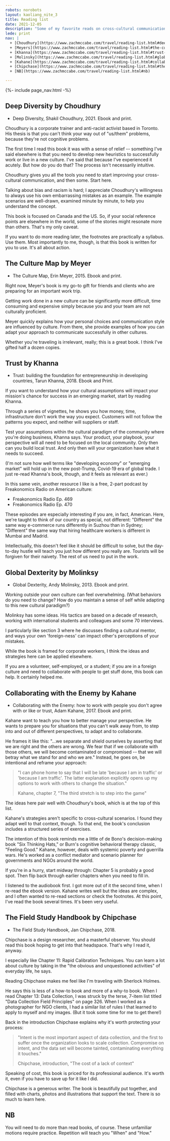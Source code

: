 ```yaml
---
robots: norobots
layout: kaoliang_nite_3
title: Reading list
date: 2021-12-05
description: "Some of my favorite reads on cross-cultural communication. Biased towards the practical."
lede: print
nav: |
  + [Choudhury](https://www.zachmccabe.com/travel/reading-list.html#deep-diversity-by-choudhury)
  + [Meyers](https://www.zachmccabe.com/travel/reading-list.html#the-culture-map-by-meyer)
  + [Khanna](https://www.zachmccabe.com/travel/reading-list.html#trust-by-khanna)
  + [Molinsky](https://www.zachmccabe.com/travel/reading-list.html#global-dexterity-by-molinksy)
  + [Kahane](https://www.zachmccabe.com/travel/reading-list.html#collaborating-with-the-enemy-by-kahane)
  + [Chipchase](https://www.zachmccabe.com/travel/reading-list.html#the-field-study-handbook-by-chipchase)
  + [NB](https://www.zachmccabe.com/travel/reading-list.html#nb)

---
```



{%- include page_nav.html -%}


## Deep Diversity by Choudhury

- Deep Diversity, Shakil Choudhury, 2021. Ebook and print.

Choudhury is a corporate trainer and anti-racist activist based in Toronto. His thesis is that you can't think your way out of "us/them" problems, because they're not cognitive problems. 

The first time I read this book it was with a sense of relief -- something I've said elsewhere is that you need to develop new heuristics to successfully work or live in a new culture. I've said that because I've experienced it acutely. But how do you do that? The process isn't necessarily intuitive.

Choudhury gives you all the tools you need to start improving your cross-cultural communication, and then some. Start here.

Talking about bias and racism is hard; I appreciate Choudhury's willingness to always use his own embarrassing mistakes as an example. The example scenarios are well-drawn, examined minute by minute, to help you understand the concept.

This book is focused on Canada and the US. So, if your social reference points are elsewhere in the world, some of the stories might resonate more than others. That's my only caveat.

If you want to do more reading later, the footnotes are practically a syllabus. Use them.  Most importantly to me, though, is that this book is written for you to use. It's all about action.




## The Culture Map by Meyer

- The Culture Map, Erin Meyer, 2015. Ebook and print.

Right now, Meyer's book is my go-to gift for friends and clients who are preparing for an important work trip.

Getting work done in a new culture can be significantly more difficult, time consuming and expensive simply because you and your team are not culturally proficient.

Meyer quickly explains how your personal choices and communication style are influenced by culture. From there, she provide examples of how you can adapt your approach to communicate successfully in other cultures.

Whether you're traveling is irrelevant, really; this is a great book. I think I've gifted half a dozen copies.




## Trust by Khanna

- Trust: building the foundation for entrepreneurship in developing countries, Tarun Khanna, 2018. Ebook and Print.

If you want to understand how your cultural assumptions will impact your mission's chance for success in an emerging market, start by reading Khanna.

Through a series of vignettes, he shows you how money, time, infrastructure don't work the way you expect. Customers will not follow the patterns you expect, and neither will suppliers or staff.

Test your assumptions within the cultural paradigm of the community where you're doing business, Khanna says. Your product, your playbook, your perspective will all need to be focused on the local community. Only then can you build local trust. And only then will your organization have what it needs to succeed.

(I'm not sure how well terms like "developing economy" or "emerging market" will hold up in the new post-Trump, Covid-19 era of global trade. I just re-read Khanna's book, though, and it feels as relevant as ever.)

In this same vein, another resource I like is a free, 2-part podcast by Freakonomics Radio on American culture:

- Freakonomics Radio Ep. 469
- Freakonomics Radio Ep. 470

These episodes are especially interesting if you are, in fact, American. Here, we're taught to think of our country as special, not different: "Different" the same way e-commerce runs differently in Suzhou than in Sydney; "Different" the same way that hiring healthcare workers is different in Mumbai and Madrid.

Intellectually, this doesn't feel like it should be difficult to solve, but the day-to-day hustle will teach you just how different you really are. Tourists will be forgiven for their naivety. The rest of us need to put in the work.




## Global Dexterity by Molinksy

- Global Dexterity, Andy Molinsky, 2013. Ebook and print.

Working outside your own culture can feel overwhelming. (What behaviors do you need to change? How do you maintain a sense of self while adapting to this new cultural paradigm?)

Molinksy has some ideas. His tactics are based on a decade of research, working with international students and colleagues and some 70 interviews.

I particularly like section 3 where he discusses finding a cultural mentor, and ways your own 'foreign-ness' can impact other's perceptions of your mistakes.

While the book is framed for corporate workers, I think the ideas and strategies here can be applied elsewhere.

If you are a volunteer, self-employed, or a student; if you are in a foreign culture and need to collaborate with people to get stuff done, this book can help. It certainly helped me.




## Collaborating with the Enemy by Kahane

- Collaborating with the Enemy: how to work with people you don't agree with or like or trust, Adam Kahane, 2017. Ebook and print.

Kahane want to teach you how to better manage your perspective. He wants to prepare you for situations that you can't walk away from, to step into and out of different perspectives, to adapt and to collaborate.

He frames it like this: "...we separate and shield ourselves by asserting that we are right and the others are wrong. We fear that if we collaborate with those others, we will become contaminated or compromised -- that we will betray what we stand for and who we are." Instead, he goes on, be intentional and reframe your approach:

> "I can phone home to say that I will be late 'because I am in traffic' or 'because I am traffic'. The latter explanation explicitly opens up my options to work with others to change the situation."
>
> Kahane, chapter 7, "The third stretch is to step into the game"

The ideas here pair well with Choudhury's book, which is at the top of this list. 

Kahane's strategies aren't specific to cross-cultural scenarios. I found they adapt well to that context, though. To that end, the book's conclusion includes a structured series of exercises.

The intention of this book reminds me a little of de Bono's decision-making book "Six Thinking Hats," or Burn's cognitive behavioral therapy classic, "Feeling Good." Kahane, however, deals with systemic poverty and guerrilla wars. He's worked as a conflict mediator and scenario planner for governments and NGOs around the world.

If you're in a hurry, start midway through: Chapter 5 is probably a good spot. Then flip back through earlier chapters when you need to fill in.

I listened to the audiobook first. I got more out of it the second time, when I re-read the ebook version. Kahane writes well but the ideas are complex, and I often wanted to re-read sections or check the footnotes. At this point, I've read the book several times. It's been very useful.




## The Field Study Handbook by Chipchase

- The Field Study Handbook, Jan Chipchase, 2018.

Chipchase is a design researcher, and a masterful observer. You should read this book hoping to get into that headspace. That's why I read it, anyway.

I especially like Chapter 11: Rapid Calibration Techniques. You can learn a lot about culture by taking in the "the obvious and unquestioned activities" of everyday life, he says.

Reading Chipchase makes me feel like I'm traveling with Sherlock Holmes.

He says this is less of a how-to book and more of a why-to book. When I read Chapter 13: Data Collection, I was struck by the terse, 7-item list titled "Data Collection Field Principles" on page 326. When I worked as a photographer for NGO clients, I had a similar list of rules I that learned to apply to myself and my images. (But it took some time for me to get there!)

Back in the introduction Chipchase explains why it's worth protecting your process:

> "Intent is the most important aspect of data collection, and the first to suffer once the organization looks to scale collection. Compromise on intent, and the data set will become tainted, contaminating everything it touches."
>
> Chipchase, introduction, "The cost of a lack of context" 

Speaking of cost, this book is priced for its professional audience. It's worth it, even if you have to save up for it like I did.

Chipchase is a generous writer. The book is beautifully put together, and filled with charts, photos and illustrations that support the text. There is so much to learn here.




## NB

You will need to do more than read books, of course. These unfamiliar motions require practice. Repetition will teach you "When" and "How."
